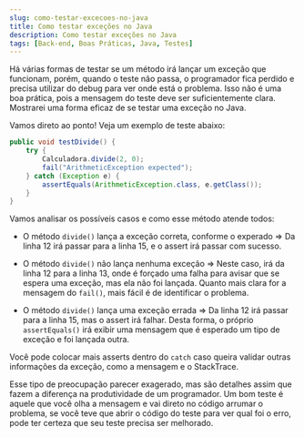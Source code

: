 ```yaml
---
slug: como-testar-excecoes-no-java
title: Como testar exceções no Java
description: Como testar exceções no Java
tags: [Back-end, Boas Práticas, Java, Testes]
---
```

Há várias formas de testar se um método irá lançar um exceção que funcionam, porém, quando o teste não passa, o programador fica perdido e precisa utilizar do debug para ver onde está o problema. Isso não é uma boa prática, pois a mensagem  do teste deve ser suficientemente clara. Mostrarei uma forma eficaz  de se testar uma exceção no Java.

<!--truncate-->

Vamos direto ao ponto! Veja um exemplo de teste abaixo:

```java
public void testDivide() {
	try {
		Calculadora.divide(2, 0);
		fail("ArithmeticException expected");
	} catch (Exception e) {
		assertEquals(ArithmeticException.class, e.getClass());
	}
}
```

Vamos analisar os possíveis casos e como esse método atende todos:

- O método `divide()` lança a exceção correta, conforme o experado => Da linha 12 irá passar para a linha 15, e o assert irá passar com sucesso.

- O método `divide()` não lança nenhuma exceção => Neste caso, irá da linha 12 para a linha 13, onde é forçado uma falha para avisar que se espera uma exceção, mas ela não foi lançada. Quanto mais clara for a mensagem do `fail()`, mais fácil é de identificar o problema.
  
- O método `divide()` lança uma exceção errada => Da linha 12 irá passar para a linha 15, mas o assert irá falhar. Desta forma, o próprio `assertEquals()` irá exibir uma mensagem que é esperado um tipo de exceção e foi lançada outra.

Você pode colocar mais asserts dentro do `catch` caso queira validar outras informações da exceção, como a mensagem e o StackTrace.

Esse tipo de preocupação parecer exagerado, mas são detalhes assim que fazem a diferença na produtividade de um programador. Um bom teste é aquele que você olha a mensagem e vai direto no código arrumar o problema, se você teve que abrir o código do teste para ver qual foi o erro, pode ter certeza que seu teste precisa ser melhorado.

